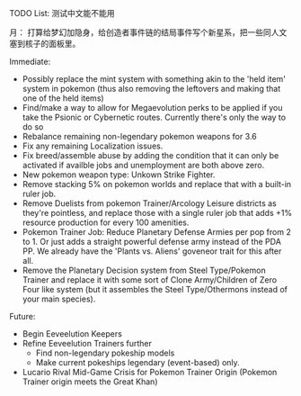 TODO List:
测试中文能不能用


月：
打算给梦幻加隐身，给创造者事件链的结局事件写个新星系，把一些同人文塞到核子的面板里。

Immediate: 

 * Possibly replace the mint system with something akin to the 'held item' system in pokemon (thus also removing the leftovers and making that one of the held items)
* Find/make a way to allow for Megaevolution perks to be applied if you take the Psionic or Cybernetic routes. Currently there's only the way to do so 
* Rebalance remaining non-legendary pokemon weapons for 3.6
* Fix any remaining Localization issues.
* Fix breed/assemble abuse by adding the condition that it can only be activated if availble jobs and unemployment are both above zero.
* New pokemon weapon type: Unkown Strike Fighter.
* Remove stacking 5% on pokemon worlds and replace that with a built-in ruler job.
* Remove Duelists from pokemon Trainer/Arcology Leisure districts as they're pointless, and replace those with a single ruler job that adds +1% resource production for every 100 amenities.
* Pokemon Trainer Job: Reduce Planetary Defense Armies per pop from 2 to 1. Or just adds a straight powerful defense army instead of the PDA PP. We already have the 'Plants vs. Aliens' goveneor trait for this after all.
* Remove the Planetary Decision system from Steel Type/Pokemon Trainer and replace it with some sort of Clone Army/Children of Zero Four like system (but it assembles the Steel Type/Othermons instead of your main species).

Future:

* Begin Eeveelution Keepers
* Refine Eeveelution Trainers further
  * Find non-legendary pokeship models
  * Make current pokeships legendary (event-based) only. 
* Lucario Rival Mid-Game Crisis for Pokemon Trainer Origin (Pokemon Trainer origin meets the Great Khan)

